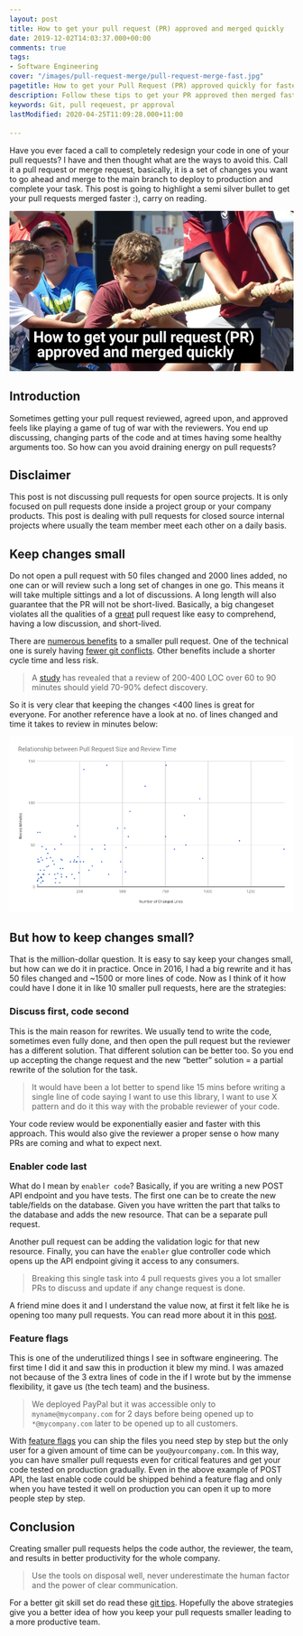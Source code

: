 ```yaml
---
layout: post
title: How to get your pull request (PR) approved and merged quickly
date: 2019-12-02T14:03:37.000+00:00
comments: true
tags:
- Software Engineering
cover: "/images/pull-request-merge/pull-request-merge-fast.jpg"
pagetitle: How to get your Pull Request (PR) approved quickly for faster merge
description: Follow these tips to get your PR approved then merged faster than usual
keywords: Git, pull reqeuest, pr approval
lastModified: 2020-04-25T11:09:28.000+11:00

---
```

Have you ever faced a call to completely redesign your code in one of your pull requests? I have and then thought what are the ways to avoid this. Call it a pull request or merge request, basically, it is a set of changes you want to go ahead and merge to the main branch to deploy to production and complete your task. This post is going to highlight a semi silver bullet to get your pull requests merged faster :), carry on reading.

<img class="center" loading="lazy" src="/images/pull-request-merge/pull-request-merge-fast.jpg" title="How to get your pull request (PR) approved and merged quickly" alt="How to get your pull request (PR) approved and merged quickly">

<!-- more -->

## Introduction

Sometimes getting your pull request reviewed, agreed upon, and approved feels like playing a game of tug of war with the reviewers. You end up discussing, changing parts of the code and at times having some healthy arguments too. So how can you avoid draining energy on pull requests?

## Disclaimer

This post is not discussing pull requests for open source projects. It is only focused on pull requests done inside a project group or your company products. This post is dealing with pull requests for closed source internal projects where usually the team member meet each other on a daily basis.

## Keep changes small

Do not open a pull request with 50 files changed and 2000 lines added, no one can or will review such a long set of changes in one go. This means it will take multiple sittings and a lot of discussions. A long length will also guarantee that the PR will not be short-lived. Basically, a big changeset violates all the qualities of a [great](https://medium.com/@hugooodias/the-anatomy-of-a-perfect-pull-request-567382bb6067) pull request like easy to comprehend,  having a low discussion, and short-lived.

There are [numerous benefits](https://smallbusinessprogramming.com/optimal-pull-request-size/) to a smaller pull request. One of the technical one is surely having [fewer git conflicts](https://geshan.com.np/blog/2016/04/3-simple-rules-for-less-or-no-git-conflicts/). Other benefits include a shorter cycle time and less risk.

> A [study](https://smartbear.com/learn/code-review/best-practices-for-peer-code-review/) has revealed that a review of 200-400 LOC over 60 to 90 minutes should yield 70-90% defect discovery.

So it is very clear that keeping the changes <400 lines is great for everyone. For another reference have a look at no. of lines changed and time it takes to review in minutes below:

<img class="center" loading="lazy" src="/images/pull-request-merge/pull-request-review-time.png" title="Smaller pull request take less time to review" alt="Smaller pull request take less time to review">

## But how to keep changes small?

That is the million-dollar question. It is easy to say keep your changes small, but how can we do it in practice. Once in 2016, I had a big rewrite and it has 50 files changed and \~1500 or more lines of code. Now as I think of it how could have I done it in like 10 smaller pull requests, here are the strategies:

### Discuss first, code second

This is the main reason for rewrites. We usually tend to write the code, sometimes even fully done, and then open the pull request but the reviewer has a different solution. That different solution can be better too. So you end up accepting the change request and the new “better” solution = a partial rewrite of the solution for the task.

> It would have been a lot better to spend like 15 mins before writing a single line of code saying I want to use this library, I want to use X pattern and do it this way with the probable reviewer of your code. 

Your code review would be exponentially easier and faster with this approach. This would also give the reviewer a proper sense o how many PRs are coming and what to expect next.

### Enabler code last

What do I mean by `enabler code`? Basically, if you are writing a new POST API endpoint and you have tests. The first one can be to create the new table/fields on the database. Given you have written the part that talks to the database and adds the new resource. That can be a separate pull request.

Another pull request can be adding the validation logic for that new resource. Finally, you can have the `enabler` glue controller code which opens up the API endpoint giving it access to any consumers.

> Breaking this single task into 4 pull requests gives you a lot smaller PRs to discuss and update if any change request is done.

A friend mine does it and I understand the value now, at first it felt like he is opening too many pull requests. You can read more about it in this [post](/blog/2020/10/small-pull-requests/).

### Feature flags

This is one of the underutilized things I see in software engineering. The first time I did it and saw this in production it blew my mind. I was amazed not because of the 3 extra lines of code in the if I wrote but by the immense flexibility, it gave us (the tech team) and the business. 

> We deployed PayPal but it was accessible only to `myname@mycompany.com` for 2 days before being opened up to `*@mycompany.com` later to be opened up to all customers.

With [feature flags](/blog/2018/10/deployment-is-not-release/) you can ship the files you need step by step but the only user for a given amount of time can be `you@yourcompany.com`. In this way, you can have smaller pull requests even for critical features and get your code tested on production gradually. Even in the above example of POST API, the last enable code could be shipped behind a feature flag and only when you have tested it well on production you can open it up to more people step by step.

## Conclusion

Creating smaller pull requests helps the code author, the reviewer, the team, and results in better productivity for the whole company. 

> Use the tools on disposal well, never underestimate the human factor and the power of clear communication.

For a better git skill set do read these [git tips](https://geshan.com.np/blog/2014/07/4-git-tips-beyond-basics/). Hopefully the above strategies give you a better idea of how you keep your pull requests smaller leading to a more productive team.